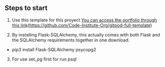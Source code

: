 ## Steps to start

1. Use this template for this proyect [You can access the portfolio through this link](https://alopmel.github.io/Portfolio2-Let-sPlay/)(https://github.com/Code-Institute-Org/gitpod-full-template)

2. By installing Flask-SQLAlchemy, this actually comes with both Flask and the SQLAlchemy requirements together in one download.

- pip3 install Flask-SQLAlchemy psycopg2

3. For use set_pg first for run psql
